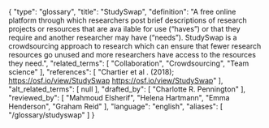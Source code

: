{
    "type": "glossary",
    "title": "StudySwap",
    "definition": "A free online platform through which researchers post brief descriptions of research projects or resources that are ava ilable for use (“haves”) or that they require and another researcher may have (“needs”). StudySwap is a crowdsourcing approach to research which can ensure that fewer research resources go unused and more researchers have access to the resources they need.",
    "related_terms": [
        "Collaboration",
        "Crowdsourcing",
        "Team science"
    ],
    "references": [
        "Chartier et al . (2018);   https://osf.io/view/StudySwap https://osf.io/view/StudySwap"
    ],
    "alt_related_terms": [
        null
    ],
    "drafted_by": [
        "Charlotte R. Pennington"
    ],
    "reviewed_by": [
        "Mahmoud Elsherif",
        "Helena Hartmann",
        "Emma Henderson",
        "Graham Reid"
    ],
    "language": "english",
    "aliases": [
        "/glossary/studyswap"
    ]
}